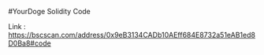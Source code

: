 #YourDoge Solidity Code

Link : https://bscscan.com/address/0x9eB3134CADb10AEff684E8732a51eAB1ed8D0Ba8#code
